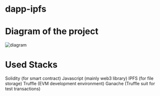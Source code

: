 # dapp-ipfs

# Diagram of the project

![diagram](https://user-images.githubusercontent.com/23080078/175366575-fd1b9f3f-890b-4395-b893-a14e2f1b50d6.png)

# Used Stacks 

Solidity (for smart contract)
Javascript (mainly web3 library)
IPFS (for file storage)
Truffle (EVM development environment)
Ganache (Truffle suit for test transactions)

